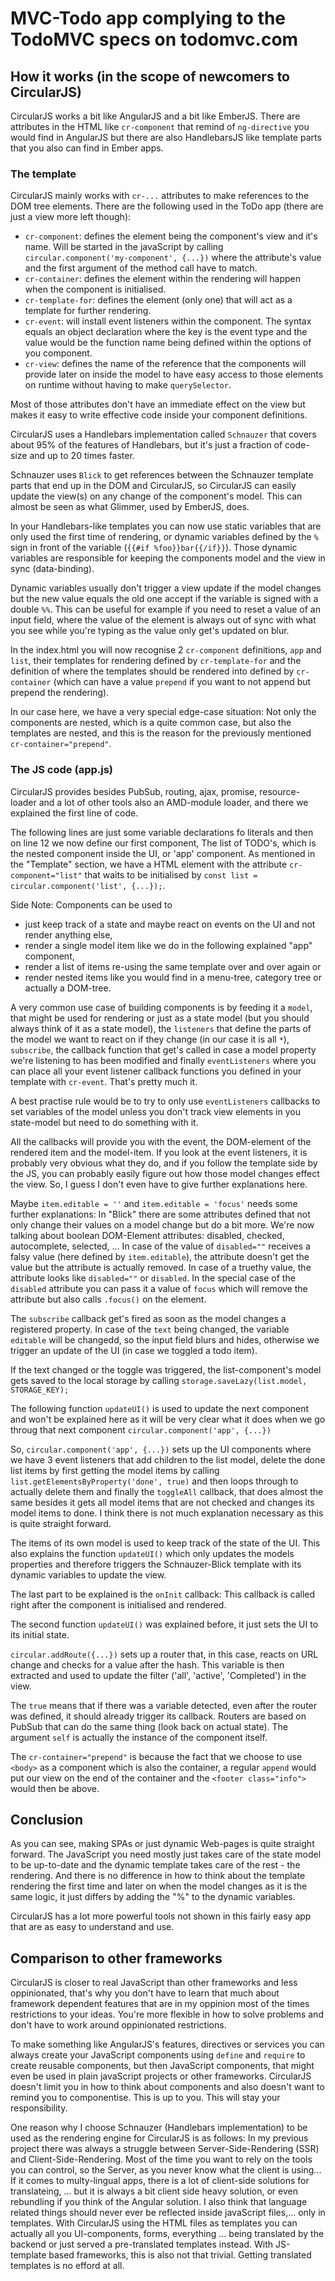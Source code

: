 # MVC-Todo app complying to the TodoMVC specs on todomvc.com

## How it works (in the scope of newcomers to CircularJS)

CircularJS works a bit like AngularJS and a bit like EmberJS. There are attributes in the HTML like ```cr-component``` that remind of ```ng-directive``` you would find in AngularJS but there are also HandlebarsJS like template parts that you also can find in Ember apps.

### The template

CircularJS mainly works with ```cr-...``` attributes to make references to the DOM tree elements. There are the following used in the ToDo app (there are just a view more left though):

 - ```cr-component```: defines the element being the component's view and it's name. Will be started in the javaScript by calling ```circular.component('my-component', {...})``` where the attribute's value and the first argument of the method call have to match.
 - ```cr-container```: defines the element within the rendering will happen when the component is initialised.
 - ```cr-template-for```: defines the element (only one) that will act as a template for further rendering.
 - ```cr-event```: will install event listeners within the component. The syntax equals an object declaration where the key is the event type and the value would be the function name being defined within the options of you component.
 - ```cr-view```: defines the name of the reference that the components will provide later on inside the model to have easy access to those elements on runtime without having to make ```querySelector```.

Most of those attributes don't have an immediate effect on the view but makes it easy to write effective code inside your component definitions.


CircularJS uses a Handlebars implementation called ```Schnauzer``` that covers about 95% of the features of Handlebars, but it's just a fraction of code-size and up to 20 times faster.

Schnauzer uses ```Blick``` to get references between the Schnauzer template parts that end up in the DOM and CircularJS, so CircularJS can easily update the view(s) on any change of the component's model. This can almost be seen as what Glimmer, used by EmberJS, does.

In your Handlebars-like templates you can now use static variables that are only used the first time of rendering, or dynamic variables defined by the ```%``` sign in front of the variable (```{{#if %foo}}bar{{/if}}```). Those dynamic variables are responsible for keeping the components model and the view in sync (data-binding).

Dynamic variables usually don't trigger a view update if the model changes but the new value equals the old one accept if the variable is signed with a double ```%%```. This can be useful for example if you need to reset a value of an input field, where the value of the element is always out of sync with what you see while you're typing as the value only get's updated on blur.


In the index.html you will now recognise 2 ```cr-component``` definitions, ```app``` and ```list```, their templates for rendering defined by ```cr-template-for``` and the definition of where the templates should be rendered into defined by ```cr-container``` (which can have a value ```prepend``` if you want to not append but prepend the rendering).

In our case here, we have a very special edge-case situation: Not only the components are nested, which is a quite common case, but also the templates are nested, and this is the reason for the previously mentioned ```cr-container="prepend"```.

### The JS code (app.js)

CircularJS provides besides PubSub, routing, ajax, promise, resource-loader and a lot of other tools also an AMD-module loader, and there we explained the first line of code.

The following lines are just some variable declarations fo literals and then on line 12 we now define our first component, The list of TODO's, which is the nested component inside the UI, or 'app' component.
As mentioned in the "Template" section, we have a HTML element with the attribute ```cr-component="list"``` that waits to be initialised by ```const list = circular.component('list', {...});```.


Side Note: Components can be used to
 - just keep track of a state and maybe react on events on the UI and not render anything else,
 - render a single model item like we do in the following explained "app" component,
 - render a list of items re-using the same template over and over again or
 - render nested items like you would find in a menu-tree, category tree or actually a DOM-tree.


A very common use case of building components is by feeding it a ```model```, that might be used for rendering or just as a state model (but you should always think of it as a state model), the ```listeners``` that define the parts of the model we want to react on if they change (in our case it is all ```*```), ```subscribe```, the callback function that get's called in case a model property we're listening to has been modified and finally ```eventListeners``` where you can place all your event listener callback functions you defined in your template with ```cr-event```. That's pretty much it.


A best practise rule would be to try to only use ```eventListeners``` callbacks to set variables of the model unless you don't track view elements in you state-model but need to do something with it.

All the callbacks will provide you with the event, the DOM-element of the rendered item and the model-item.
If you look at the event listeners, it is probably very obvious what they do, and if you follow the template side by the JS, you can probably easily figure out how those model changes effect the view. So, I guess I don't even have to give further explanations here.

Maybe ```item.editable = ''``` and ```item.editable = 'focus'``` needs some further explanations:
In "Blick" there are some attributes defined that not only change their values on a model change but do a bit more. We're now talking about boolean DOM-Element attributes: disabled, checked, autocomplete, selected, ...
In case of the value of ```disabled=""``` receives a falsy value (here defined by ```item.editable```), the attribute doesn't get the value but the attribute is actually removed. In case of a truethy value, the attribute looks like ```disabled=""``` or ```disabled```. In the special case of the ```disabled``` attribute you can pass it a value of ```focus``` which will remove the attribute but also calls ```.focus()``` on the element.


The ```subscribe``` callback get's fired as soon as the model changes a registered property. In case of the ```text``` being changed, the variable ```editable``` will be changedd, so the input field blurs and hides, otherwise we trigger an update of the UI (in case we toggled a todo item).

If the text changed or the toggle was triggered, the list-component's model gets saved to the local storage by calling ```storage.saveLazy(list.model, STORAGE_KEY);```


The following function ```updateUI()``` is used to update the next component and won't be explained here as it will be very clear what it does when we go throug that next component ```circular.component('app', {...})```


So, ```circular.component('app', {...})``` sets up the UI components where we have 3 event listeners that add children to the list model, delete the done list items by first getting the model items by calling ```list.getElementsByProperty('done', true)``` and then loops through to actually delete them and finally the ```toggleAll``` callback, that does almost the same besides it gets all model  items that are not checked and changes its model items to done. I think there is not much explanation necessary as this is quite straight forward.

The items of its own model is used to keep track of the state of the UI. This also explains the function ```updateUI()``` which only updates the models properties and therefore triggers the Schnauzer-Blick template with its dynamic variables to update the view.


The last part to be explained is the ```onInit``` callback:
This callback is called right after the component is initialised and rendered.

The second function ```updateUI()``` was explained before, it just sets the UI to its initial state.

```circular.addRoute({...})``` sets up a router that, in this case, reacts on URL change and checks for a value after the hash. This variable is then extracted and used to update the filter ('all', 'active', 'Completed') in the view.

The ```true``` means that if there was a variable detected, even after the router was defined, it should already trigger its callback. Routers are based on PubSub that can do the same thing (look back on actual state). The argument ```self``` is actually the instance of the component itself.


The ```cr-container="prepend"``` is because the fact that we choose to use ```<body>``` as a component which is also the container, a regular ```append``` would put our view on the end of the container and the ```<footer class="info">``` would then be above.

## Conclusion

As you can see, making SPAs or just dynamic Web-pages is quite straight forward. The JavaScript you need mostly just takes care of the state model to be up-to-date and the dynamic template takes care of the rest - the rendering. And there is no difference in how to think about the template rendering the first time and later on when the model changes as it is the same logic, it just differs by adding the "%" to the dynamic variables.

CircularJS has a lot more powerful tools not shown in this fairly easy app that are as easy to understand and use.

## Comparison to other frameworks

CircularJS is closer to real JavaScript than other frameworks and less oppinionated, that's why you don't have to learn that much about framework dependent features that are in my oppinion most of the times restrictions to your ideas. You're more flexible in how to solve problems and don't have to work around oppinionated restrictions.

To make something like AngularJS's features, directives or services you can always create your JavaScript components using ```define``` and ```require``` to create reusable components, but then JavaScript components, that might even be used in plain javaScript projects or other frameworks. CircularJS doesn't limit you in how to think about components and also doesn't want to remind you to componentise. This is up to you. This will stay your responsibility.

One reason why I choose Schnauzer (Handlebars implementation) to be used as the rendering engine for CircularJS is as follows:
In my previous project there was always a struggle between Server-Side-Rendering (SSR) and Client-Side-Rendering. Most of the time you want to rely on the tools you can control, so the Server, as you never know what the client is using...
If it comes to multy-lingual apps, there is a lot of client-side solutions for translateing, ... but it is always a bit client side heavy solution, or even rebundling if you think of the Angular solution. I also think that language related things should never ever be reflected inside javaScript files,... only in templates.
With CircularJS using the HTML files as templates you can actually all you UI-components, forms, everything ... being translated by the backend or just served a pre-translated templates instead.
With JS-template based frameworks, this is also not that trivial. Getting translated templates is no efford at all.

